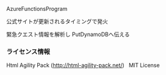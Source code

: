AzureFunctionsProgram

公式サイトが更新されるタイミングで発火

緊急クエスト情報を解析し PutDynamoDBへ伝える

### ライセンス情報
Html Agility Pack (http://html-agility-pack.net/)  
MIT License
